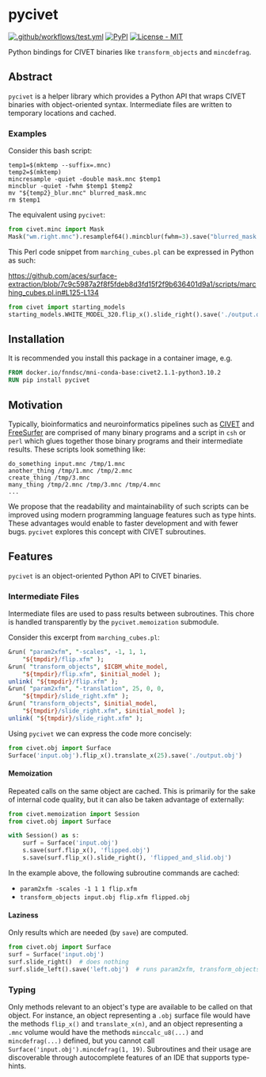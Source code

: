 # pycivet

[![.github/workflows/test.yml](https://github.com/FNNDSC/pycivet/actions/workflows/test.yml/badge.svg)](https://github.com/FNNDSC/pycivet/actions/workflows/test.yml)
[![PyPI](https://img.shields.io/pypi/v/pycivet)](https://pypi.org/project/pycivet/)
[![License - MIT](https://img.shields.io/pypi/l/pycivet)](https://github.com/FNNDSC/pycivet/blob/master/LICENSE)

Python bindings for CIVET binaries like `transform_objects` and `mincdefrag`.

## Abstract

`pycivet` is a helper library which provides a Python API that wraps
CIVET binaries with object-oriented syntax.
Intermediate files are written to temporary locations and cached.

### Examples

Consider this bash script:

```shell
temp1=$(mktemp --suffix=.mnc)
temp2=$(mktemp)
mincresample -quiet -double mask.mnc $temp1
mincblur -quiet -fwhm $temp1 $temp2
mv "${temp2}_blur.mnc" blurred_mask.mnc
rm $temp1
```

The equivalent using `pycivet`:

```python
from civet.minc import Mask
Mask("wm.right.mnc").resamplef64().mincblur(fwhm=3).save("blurred_mask.mnc")
```

This Perl code snippet from `marching_cubes.pl` can be expressed in Python as such:

https://github.com/aces/surface-extraction/blob/7c9c5987a2f8f5fdeb8d3fd15f2f9b636401d9a1/scripts/marching_cubes.pl.in#L125-L134

```python
from civet import starting_models
starting_models.WHITE_MODEL_320.flip_x().slide_right().save('./output.obj')
```

## Installation

It is recommended you install this package in a container image, e.g.

```Dockerfile
FROM docker.io/fnndsc/mni-conda-base:civet2.1.1-python3.10.2
RUN pip install pycivet
```

## Motivation

Typically, bioinformatics and neuroinformatics pipelines such as
[CIVET](https://www.bic.mni.mcgill.ca/ServicesSoftware/CIVET-2-1-0-Table-of-Contents)
and [FreeSurfer](https://surfer.nmr.mgh.harvard.edu/) are comprised of
many binary programs and a script in `csh` or `perl` which glues together
those binary programs and their intermediate results. These scripts
look something like:

```shell
do_something input.mnc /tmp/1.mnc
another_thing /tmp/1.mnc /tmp/2.mnc
create_thing /tmp/3.mnc
many_thing /tmp/2.mnc /tmp/3.mnc /tmp/4.mnc
...
```

We propose that the readability and maintainability of such scripts can be
improved using modern programming language features such as type hints.
These advantages would enable to faster development and with fewer bugs.
`pycivet` explores this concept with CIVET subroutines.


## Features

`pycivet` is an object-oriented Python API to CIVET binaries.

### Intermediate Files

Intermediate files are used to pass results between subroutines.
This chore is handled transparently by the `pycivet.memoization` submodule.

Consider this excerpt from `marching_cubes.pl`:

```perl
&run( "param2xfm", "-scales", -1, 1, 1,
    "${tmpdir}/flip.xfm" );
&run( "transform_objects", $ICBM_white_model,
    "${tmpdir}/flip.xfm", $initial_model );
unlink( "${tmpdir}/flip.xfm" );
&run( "param2xfm", "-translation", 25, 0, 0,
    "${tmpdir}/slide_right.xfm" );
&run( "transform_objects", $initial_model,
    "${tmpdir}/slide_right.xfm", $initial_model );
unlink( "${tmpdir}/slide_right.xfm" );
```

Using `pycivet` we can express the code more concisely:

```python
from civet.obj import Surface
Surface('input.obj').flip_x().translate_x(25).save('./output.obj')
```

#### Memoization

Repeated calls on the same object are cached. This is primarily
for the sake of internal code quality, but it can also be taken
advantage of externally:

```python
from civet.memoization import Session
from civet.obj import Surface

with Session() as s:
    surf = Surface('input.obj')
    s.save(surf.flip_x(), 'flipped.obj')
    s.save(surf.flip_x().slide_right(), 'flipped_and_slid.obj')
```

In the example above, the following subroutine commands are cached:

- `param2xfm -scales -1 1 1 flip.xfm`
- `transform_objects input.obj flip.xfm flipped.obj`


#### Laziness

Only results which are needed (by `save`) are computed.

```python
from civet.obj import Surface
surf = Surface('input.obj')
surf.slide_right()  # does nothing
surf.slide_left().save('left.obj')  # runs param2xfm, transform_objects, ...
```

### Typing

Only methods relevant to an object's type are available to be called on
that object. For instance, an object representing a `.obj` surface file
would have the methods `flip_x()` and `translate_x(n)`, and an object
representing a `.mnc` volume would have the methods `minccalc_u8(...)`
and `mincdefrag(...)` defined, but you cannot call
`Surface('input.obj').mincdefrag(1, 19)`.
Subroutines and their usage are discoverable through autocomplete features
of an IDE that supports type-hints.
